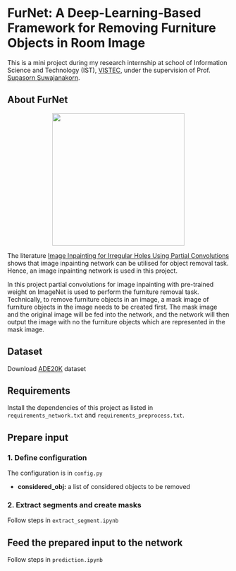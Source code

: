 # FurNet: A Deep-Learning-Based Framework for Removing Furniture Objects in Room Image
This is a mini project during my research internship at school of Information Science and Technology (IST), [VISTEC](https://www.vistec.ac.th/home/), under the supervision of Prof. [Supasorn Suwajanakorn](https://www.supasorn.com/).

## About FurNet
<p align="center">
  <img src="https://github.com/Skydddoogg/furniture-removal/blob/master/project_images/furnet1.png" width="300"/>
</p>

The literature [Image Inpainting for Irregular Holes Using Partial Convolutions](https://arxiv.org/abs/1804.07723) shows that image inpainting network can be utilised for object removal task. Hence, an image inpainting network is used in this project.

In this project partial convolutions for image inpainting with pre-trained weight on ImageNet is used to perform the furniture removal task. Technically, to remove furniture objects in an image, a mask image of furniture objects in the image needs to be created first. The mask image and the original image will be fed into the network, and the network will then output the image with no the furniture objects which are represented in the mask image.

## Dataset

Download [ADE20K](https://groups.csail.mit.edu/vision/datasets/ADE20K/) dataset 

## Requirements

Install the dependencies of this project as listed in `requirements_network.txt` and `requirements_preprocess.txt`.

## Prepare input
### 1. Define configuration

The configuration is in `config.py`
* **considered_obj:** a list of considered objects to be removed

### 2. Extract segments and create masks

Follow steps in `extract_segment.ipynb`

## Feed the prepared input to the network

Follow steps in `prediction.ipynb`
